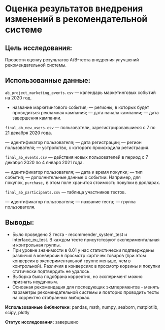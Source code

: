 # Оценка результатов внедрения изменений в рекомендательной системе

## Цель исследования:

Провести оценку результатов A/B-теста внедрения улучшений рекомендательной системы.

## Использованные данные:

`ab_project_marketing_events.csv` — календарь маркетинговых событий на 2020 год.

- название маркетингового события;
— регионы, в которых будет проводиться рекламная кампания;
— дата начала кампании;
— дата завершения кампании.

`final_ab_new_users.csv` — пользователи, зарегистрировавшиеся с 7 по 21 декабря 2020 года.

— идентификатор пользователя;
— дата регистрации;
— регион пользователя;
— устройство, с которого происходила регистрация.

`final_ab_events.csv` — действия новых пользователей в период с 7 декабря 2020 по 4 января 2021 года.

— идентификатор пользователя;
— дата и время покупки;
— тип события;
— дополнительные данные о событии. Например, для покупок, `purchase,` в этом поле хранится стоимость покупки в долларах.

`final_ab_participants.csv` — таблица участников тестов.

— идентификатор пользователя;
— название теста;
— группа пользователя.

## Выводы:

- Было проведено 2 теста - recommender_system_test и interface_eu_test. В каждом тесте присутстсвуют экспериментальная и контрольная группы.
- При уровне значимости в 0.01 у нас статистически подтверждены различия в конверсии в просмотр карточек товаров (при этом конверсия в экспериментальной группе меньше, чем в контрольной). Различия в конверсиях в просмотр корзины и покупки статически подтвердить не удалось.
- Выборка была подобрана корректно, но эксперимент можно признать неудачным.
- Основная рекомендация для последующих экмпериментов - менять параметры рекомендательной системы и повторно проводить тесты на корректно отобранных выборках.

**Использованные библиотеки**: pandas, math, numpy, seaborn, matplotlib, scipy, plotly

**Статус исследования:** завершено

